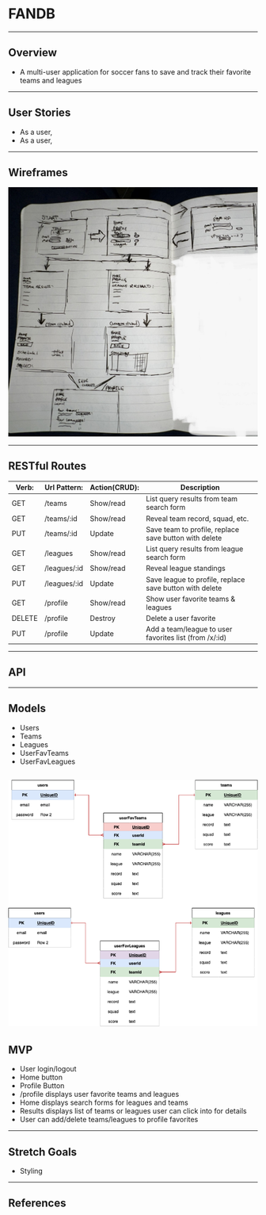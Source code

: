 # FANDB
---

## Overview
- A multi-user application for soccer fans to save and track their favorite teams and leagues

---
## User Stories
- As a user, 
- As a user, 

---
## Wireframes
![wireframes](/readmeimgs/IMG_1927.jpg)

---
## RESTful Routes

| Verb: | Url Pattern: | Action(CRUD): | Description |
| ----- | ------------ | ------------- | -------------------------------------  |
| GET   |   /teams     |  Show/read    | List query results from team search form | 
| GET   |   /teams/:id |  Show/read    | Reveal team record, squad, etc. |
| PUT   |   /teams/:id |  Update       | Save team to profile, replace save button with delete|
| GET   |   /leagues     |  Show/read    | List query results from league search form | 
| GET   |   /leagues/:id |  Show/read    | Reveal league standings |
| PUT   |   /leagues/:id |  Update       | Save league to profile, replace save button with delete|
| GET   |   /profile   |  Show/read    | Show user favorite teams & leagues |
| DELETE|   /profile   |  Destroy      | Delete a user favorite |
| PUT   |   /profile   |  Update       | Add a team/league to user favorites list (from /x/:id) |

---
## API


---
## Models
- Users
- Teams
- Leagues
- UserFavTeams
- UserFavLeagues 

![drawio](readmeimgs/fandb.drawio.png)
---

## MVP
- User login/logout
- Home button
- Profile Button
- /profile displays user favorite teams and leagues
- Home displays search forms for leagues and teams
- Results displays list of teams or leagues user can click into for details 
- User can add/delete teams/leagues to profile favorites
---
## Stretch Goals
- Styling

---
## References


